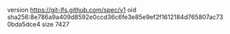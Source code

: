 version https://git-lfs.github.com/spec/v1
oid sha256:8e786a9a409d8592e0ccd36c6fe3e85e9ef2f1612184d765807ac730bda5dce4
size 7427
